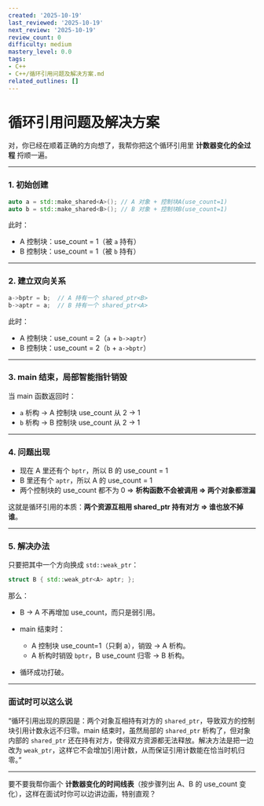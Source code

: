 ```yaml
---
created: '2025-10-19'
last_reviewed: '2025-10-19'
next_review: '2025-10-19'
review_count: 0
difficulty: medium
mastery_level: 0.0
tags:
- C++
- C++/循环引用问题及解决方案.md
related_outlines: []
---
```


# 循环引用问题及解决方案

对，你已经在顺着正确的方向想了，我帮你把这个循环引用里 **计数器变化的全过程** 捋顺一遍。

---

### 1. 初始创建

```cpp
auto a = std::make_shared<A>(); // A 对象 + 控制块A(use_count=1)
auto b = std::make_shared<B>(); // B 对象 + 控制块B(use_count=1)
```

此时：

* A 控制块：use\_count = 1（被 `a` 持有）
* B 控制块：use\_count = 1（被 `b` 持有）

---

### 2. 建立双向关系

```cpp
a->bptr = b;  // A 持有一个 shared_ptr<B>
b->aptr = a;  // B 持有一个 shared_ptr<A>
```

此时：

* A 控制块：use\_count = 2（`a` + `b->aptr`）
* B 控制块：use\_count = 2（`b` + `a->bptr`）

---

### 3. main 结束，局部智能指针销毁

当 main 函数返回时：

* `a` 析构 → A 控制块 use\_count 从 2 → 1
* `b` 析构 → B 控制块 use\_count 从 2 → 1

---

### 4. 问题出现

* 现在 A 里还有个 `bptr`，所以 B 的 use\_count = 1
* B 里还有个 `aptr`，所以 A 的 use\_count = 1
* 两个控制块的 use\_count 都不为 0 ⇒ **析构函数不会被调用 ⇒ 两个对象都泄漏**

这就是循环引用的本质：**两个资源互相用 shared\_ptr 持有对方 ⇒ 谁也放不掉谁**。

---

### 5. 解决办法

只要把其中一个方向换成 `std::weak_ptr`：

```cpp
struct B { std::weak_ptr<A> aptr; };
```

那么：

* B → A 不再增加 use\_count，而只是弱引用。
* main 结束时：

  * A 控制块 use\_count=1（只剩 a），销毁 → A 析构。
  * A 析构时销毁 `bptr`，B use\_count 归零 → B 析构。
* 循环成功打破。

---

### 面试时可以这么说

“循环引用出现的原因是：两个对象互相持有对方的 `shared_ptr`，导致双方的控制块引用计数永远不归零。main 结束时，虽然局部的 `shared_ptr` 析构了，但对象内部的 `shared_ptr` 还在持有对方，使得双方资源都无法释放。解决方法是把一边改为 `weak_ptr`，这样它不会增加引用计数，从而保证引用计数能在恰当时机归零。”

---

要不要我帮你画个 **计数器变化的时间线表**（按步骤列出 A、B 的 use\_count 变化），这样在面试时你可以边讲边画，特别直观？
